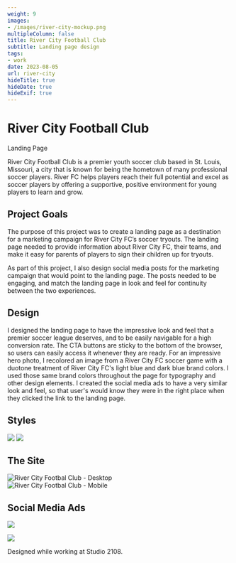 ```yaml
---
weight: 9
images:
- /images/river-city-mockup.png
multipleColumn: false
title: River City Football Club
subtitle: Landing page design
tags:
- work
date: 2023-08-05
url: river-city
hideTitle: true
hideDate: true
hideExif: true
---
```

# River City Football Club
<div class="subtitle">Landing Page</div>

River City Football Club is a premier youth soccer club based in St. Louis, Missouri, a city that is known for being the hometown of many professional soccer players. River FC helps players reach their full potential and excel as soccer players by offering a supportive, positive environment for young players to learn and grow.

## Project Goals
The purpose of this project was to create a landing page as a destination for a marketing campaign for River City FC’s soccer tryouts. The landing page needed to provide information about River City FC, their teams, and make it easy for parents of players to sign their children up for tryouts. 

As part of this project, I also design social media posts for the marketing campaign that would point to the landing page. The posts needed to be engaging, and match the landing page in look and feel for continuity between the two experiences.

## Design
I designed the landing page to have the impressive look and feel that a premier soccer league deserves, and to be easily navigable for a high conversion rate. The CTA buttons are sticky to the bottom of the browser, so users can easily access it whenever they are ready. For an impressive hero photo, I recolored an image from a River City FC soccer game with a duotone treatment of River City FC's light blue and dark blue brand colors. I used those same brand colors throughout the page for typography and other design elements. I created the social media ads to have a very similar look and feel, so that user's would know they were in the right place when they clicked the link to the landing page.

## Styles

![](/images/river-city/colors.png)
![](/images/river-city/fonts.png)

## The Site

<div class="scroll-box"><img src="/images/river-city/Desktop-Abend.jpg" alt="River City Footbal Club - Desktop"/></div>
<div class="scroll-box"><img src="/images/river-city/RiverCity-Mobile.jpg" alt="River City Footbal Club - Mobile"/></div>

## Social Media Ads

![](/images/river-city/RiverCity_FacebookAd.png)

![](/images/river-city/Facebook_Abend.jpg)

<div class="small-text">Designed while working at Studio 2108.</div>